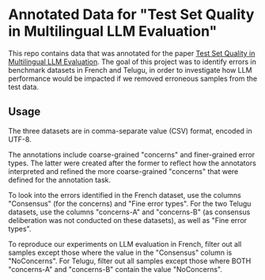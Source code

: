 # Annotated Data for "Test Set Quality in Multilingual LLM Evaluation"

This repo contains data that was annotated for the paper [Test Set
Quality in Multilingual LLM
Evaluation](https://arxiv.org/abs/2508.02635). The goal of this
project was to identify errors in benchmark datasets in French and
Telugu, in order to investigate how LLM performance would be impacted
if we removed erroneous samples from the test data.

## Usage

The three datasets are in comma-separate value (CSV) format, encoded
in UTF-8.

The annotations include coarse-grained "concerns" and finer-grained
error types. The latter were created after the former to reflect how
the annotators interpreted and refined the more coarse-grained
"concerns" that were defined for the annotation task.

To look into the errors identified in the French dataset, use the
columns "Consensus" (for the concerns) and "Fine error types". For the
two Telugu datasets, use the columns "concerns-A" and "concerns-B" (as
consensus deliberation was not conducted on these datasets), as well
as "Fine error types".

To reproduce our experiments on LLM evaluation in French, filter out
all samples except those where the value in the "Consensus" column is
"NoConcerns". For Telugu, filter out all samples except those where
BOTH "concerns-A" and "concerns-B" contain the value "NoConcerns".
